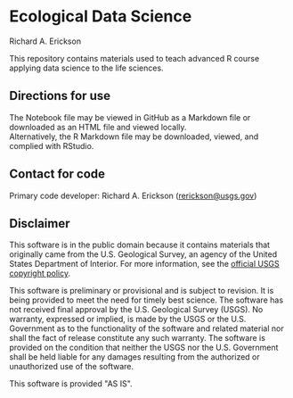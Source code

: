 # Ecological Data Science 

Richard A. Erickson

This repository contains materials used to teach advanced R course applying data science to the life sciences.

## Directions for use

The Notebook file may be viewed in GitHub as a Markdown file or downloaded as an HTML file and viewed locally.  
Alternatively, the R Markdown file may be downloaded, viewed, and complied with RStudio.  


## Contact for code 

Primary code developer:  Richard A. Erickson (rerickson@usgs.gov)

## Disclaimer

This software is in the public domain because it contains materials that originally came from the U.S. Geological Survey, an agency of the United States Department of Interior. For more information, see the [official USGS copyright policy](https://www2.usgs.gov/visual-id/credit_usgs.html#copyright/).


This software is preliminary or provisional and is subject to revision. It is being provided to meet the need for timely best science. The software has not received final approval by the U.S. Geological Survey (USGS). No warranty, expressed or implied, is made by the USGS or the U.S. Government as to the functionality of the software and related material nor shall the fact of release constitute any such warranty. The software is provided on the condition that neither the USGS nor the U.S. Government shall be held liable for any damages resulting from the authorized or unauthorized use of the software.

This software is provided "AS IS".

